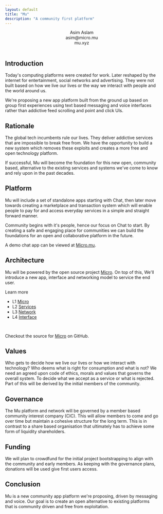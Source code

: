 ```yaml
---
layout: default
title: "Mu"
description: "A community first platform"
---
```

<center>
Asim Aslam<br>
asim@micro.mu<br>
mu.xyz<br>
</center>
<br>
<div id="blurb">
<h2>Introduction</h2>
<p>Today's computing platforms were created for work. Later reshaped by the internet
for entertainment, social networks and advertising. They were not built based on how we live our
lives or the way we interact with people and the world around us.
</p>

<p>We're proposing a new app platform built from the ground up based on group first experiences 
using text based messaging and voice interfaces rather than addictive feed scrolling and point and click UIs.
</p>
</div>

<div id="blurb">
<h2>Rationale</h2>
<p>
The global tech incumbents rule our lives.
They deliver addictive services that are impossible to break free from.
We
have the opportunity to 
build a new system which removes these exploits and creates a more free and open technology platform.
</p>
<p>
If successful, Mu will become the foundation for this new open, community based, alternative to the existing services and systems 
we've come to know and rely upon in the past decades.
</p>
</div>

<div id="blurb">
<h2>Platform</h2>

<p>Mu will include a set of standalone apps starting with Chat, then later move towards creating a
marketplace and transaction system which will enable people to pay for and access everyday services
in a simple and straight forward manner.
</p> 
<p>
Community begins with it's people, hence our focus on Chat to start. By creating 
a safe and engaging place for communities we can build the foundations for an open and collaborative 
platform in the future.
</p>
<p>
A demo chat app can be viewed at <a href="https://micro.mu">Micro.mu</a>.
</p>
</div>

<div id="blurb">
<h2>Architecture</h2>
  <p>
  Mu will be powered by the open source project <a href="https://micro.dev">Micro</a>. 
  On top of this, We'll introduce a new app, interface and networking model to service 
  the end user.
  </p>
  <p>Learn more</p>

  <ul id="projects">
    <li>L1 <a href="/micro">Micro</a></li>
    <li>L2 <a href="/services">Services</a></li>
    <li>L3 <a href="/network">Network</a></li>
    <li>L4 <a href="/interface">Interface</a></li>
  </ul>
  <br>

  Checkout the source for
<a href="https://github.com/micro">Micro</a> on GitHub.
</div>

<div id="blurb">
<h2>Values</h2>
<p>
Who gets to decide how we live our lives or how we interact with technology? Who deems 
what is right for consumption and what is not? We need an agreed upon code of 
ethics, morals and values that governs the overall system. To decide what we 
accept as a service or what is rejected. Part of this will be derived by
the initial members of the community.
</p>
</div>

<div id="blurb">
<h2>Governance</h2>
<p>
The Mu platform and network will be governed by a member based 
community interest company (CIC). This will allow members to come and go
over time but maintain a cohesive structure for the long term. This is in 
contrast to a share based organisation that ultimately has to 
achieve some form of liquidity shareholders.
</p>
</div>

<div id="blurb">
<h2>Funding</h2>
<p>
We will plan to crowdfund for the initial project bootstrapping to align with the community 
and early members. As keeping with the governance plans, donations will
be used give first users access.
</p>
</div>

<div id="blurb">
<h2>Conclusion</h2>
Mu is a new community app platform we're proposing, driven by messaging and  voice. Our goal is to create an 
open alternative to existing platforms that is community driven and free from exploitation.
</div>

